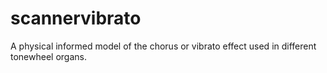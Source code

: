 # scannervibrato
A physical informed model of the chorus or vibrato effect used in different tonewheel organs.
